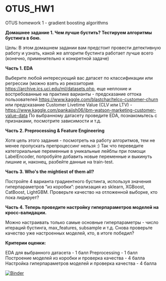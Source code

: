 # OTUS_HW1
 OTUS homework 1 - gradient boosting algorithms
 
 **Домашнее задание 1. Чем лучше бустить? Тестируем алгоритмы бустинга в бою.**

Цель:
В этом домашнем задании вам предстоит провести детективную работу и узнать, какой же алгоритм бустинга работает лучше всего (конечно, применительно к конкретной задаче)

**Часть 1. EDA**

Выберите любой интересующий вас датасет по классификации или регрессии (можно взять из рекозитория https://archive.ics.uci.edu/ml/datasets.php, еще неплохие и востребованные на практике варианты - предсказание оттока пользователей https://www.kaggle.com/blastchar/telco-customer-churn или предсказание Customer Livetime Value (CLV или LTV) - https://www.kaggle.com/pankajjsh06/ibm-watson-marketing-customer-value-data
По выбранному датасету проведите EDA, познакомьтесь с признаками, посмотрите зависимости и т.д.

**Часть 2. Preprocessing & Feature Engineering**

Хотя цель этого задания - посмотреть на работу алгоритмов, тем не менее пропускать препроцессинг нельзя :)
Так что переведите категориальные переменные в уникальные лейблы при помощи LabelEncoder, попробуйте добавить новые переменные и выкинуть лишние и, наконец, разбейте данные на train-test.

**Часть 3. Who's the mightiest of them all?**

Постройте 4 варианта градиентного бустинга, используя значения гиперпараметров “из коробки”: реализация из sklearn, XGBoost, CatBoost, LightGBM. Проверьте качество на отложенной выборке, кто пока лидирует?

**Часть 4. Теперь проведите настройку гиперпараметров моделей на кросс-валидации.**

Можно настраивать только самые основные гиперпараметры - число итераций бустинга, max_features, subsample и т.д.
Снова проверьте качество уже настроенных моделей, кто, в итоге победил?

**Критерии оценки:**  

EDA для выбранного датасета - 1 балл
Preprocessing - 1 балл
Построение моделей из коробки и проверка качества - 4 балла
Настройка гиперпараметров моделей и проверка качества - 4 балла

[![Binder](https://mybinder.org/badge_logo.svg)](https://mybinder.org/v2/gh/oort77/OTUS_HW1/HEAD)
